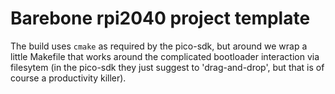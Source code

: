 # Barebone rpi2040 project template

The build uses `cmake` as required by the pico-sdk,
but around we wrap a little Makefile that works
around the complicated bootloader interaction via
filesytem (in the pico-sdk they just suggest to
'drag-and-drop', but that is of course a productivity
killer).

